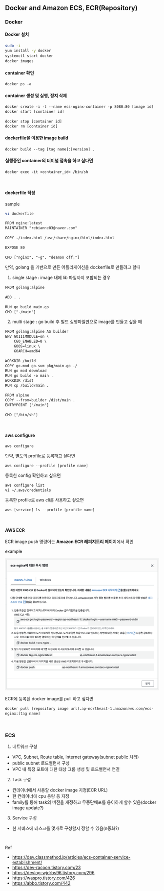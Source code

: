 ## Docker and Amazon ECS, ECR(Repository)

### Docker
#### Docker 설치
```bash
sudo -i
yum install -y docker
systemctl start docker
docker images
```
#### container 확인
```
docker ps -a
```
#### container 생성 및 실행, 정지 삭제
```
docker create -i -t --name ecs-nginx-container -p 8080:80 [image id]
docker start [container id]

docker stop [container id]
docker rm [container id]
```
#### dockerfile을 이용한 image build
```
docker build --tag [tag name]:[version] .
```
#### 실행중인 container의 터미널 접속을 하고 싶다면
```
docker exec -it <container_id> /bin/sh
```

<br>

#### dockerfile 작성
sample
```bash
vi dockerfile
```
```
FROM nginx:latest
MAINTAINER "rebianne03@naver.com"

COPY ./index.html /usr/share/nginx/html/index.html

EXPOSE 80

CMD ["nginx", "-g", "deamon off;"]
```
만약, golang 을 기반으로 만든 어플리케이션을 dockerfile로 만들려고 할때
1. single stage : image 내에 lib 파일까지 포함되는 경우
```
FROM golang:alpine

ADD . . 

RUN go build main.go
CMD ["./main"]
```
2. multi stage : go build 후 빌드 실행파일만으로 image를 만들고 싶을 때
```
FROM golang:alpine AS builder
ENV GO111MODULE=on \
    CGO_ENABLED=0 \
    GOOS=linux \
    GOARCH=amd64

WORKDIR /build
COPY go.mod go.sum pkg/main.go ./
RUN go mod download
RUN go build -o main .
WORKDIR /dist
RUN cp /build/main .

FROM alpine
COPY --from=builder /dist/main .
ENTRYPOINT ["/main"]

CMD ["/bin/sh"]
```

<br>

#### aws configure
```
aws configure
```
만약, 별도의 profile로 등록하고 싶다면
```
aws configure --profile [profile name]
```
등록한 config 확인하고 싶으면
```
aws configure list
vi ~/.aws/credentials
```
등록한 profile로 aws cli를 사용하고 싶으면
```
aws [service] ls --profile [profile name]
```
<br>

#### AWS ECR
ECR image push 명령어는 <strong>Amazon ECR 레퍼지토리 페이지</strong>에서 확인

example
<p><img src="image/ecr/2023-06-27 ecr.png"/></p>

ECR에 등록된 docker image를 pull 하고 싶다면
```
docker pull [repository image url].ap-northeast-1.amazonaws.com/ecs-nginx:[tag name]
```

<br>


### ECS
1. 네트워크 구성
- VPC, Subnet, Route table, Internet gateway(subnet public 처리)
- public subnet 로드밸런서 구성
- VPC 내 특정 포트에 대한 대상 그룹 생성 및 로드밸런서 연결
2. Task 구성
- 컨테이너에서 사용할 docker image 지정(ECR URL)
- 한 컨테이너에 cpu 용량 등 지정
- family를 통해 task의 버전을 개정하고 무중단배포를 용이하게 할수 있음(docker image update?)
3. Service 구성
- 한 서비스에 테스크를 몇개로 구성할지 정할 수 있음(n중화?)

<br>

Ref
- https://dev.classmethod.jp/articles/ecs-container-service-establishment/
- https://dev-racoon.tistory.com/23
- https://devlog-wjdrbs96.tistory.com/296
- https://waspro.tistory.com/426
- https://abbo.tistory.com/442
